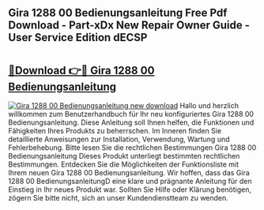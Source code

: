 ## Gira 1288 00 Bedienungsanleitung Free Pdf Download - Part-xDx New Repair Owner Guide - User Service Edition dECSP

# <h2><a href="http://df4u9d.blite.top/?on=Gira+1288+00+Bedienungsanleitung">🔗Download 👉🔴 Gira 1288 00 Bedienungsanleitung</a></h2>

[![Gira 1288 00 Bedienungsanleitung new download](https://i.imgur.com/lujVjoI.png)](http://df4u9d.blite.top/?on=Gira+1288+00+Bedienungsanleitung)
Hallo und herzlich willkommen zum Benutzerhandbuch für Ihr neu konfiguriertes Gira 1288 00 Bedienungsanleitung. Diese Anleitung soll Ihnen helfen, die Funktionen und Fähigkeiten Ihres Produkts zu beherrschen. Im Inneren finden Sie detaillierte Anweisungen zur Installation, Verwendung, Wartung und Fehlerbehebung. Bitte lesen Sie die rechtlichen Bestimmungen Gira 1288 00 Bedienungsanleitung Dieses Produkt unterliegt bestimmten rechtlichen Bestimmungen. Entdecken Sie die Möglichkeiten der Funktionsliste mit Ihrem neuen Gira 1288 00 Bedienungsanleitung. Wir hoffen, dass das Gira 1288 00 BedienungsanleitungD eine klare und prägnante Anleitung für den Einstieg in Ihr neues Produkt war. Sollten Sie Hilfe oder Klärung benötigen, zögern Sie bitte nicht, sich an unser Kundendienstteam zu wenden.
